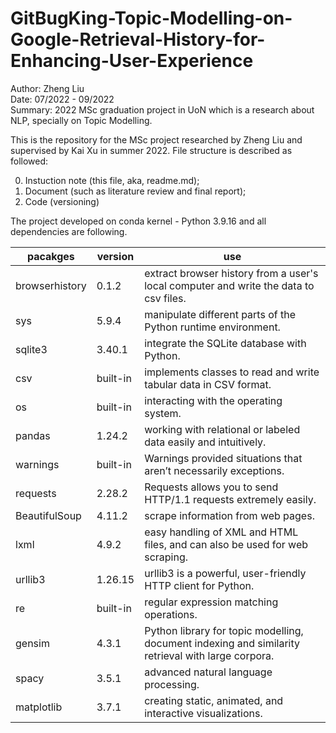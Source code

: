 # GitBugKing-Topic-Modelling-on-Google-Retrieval-History-for-Enhancing-User-Experience

Author: Zheng Liu  
Date: 07/2022 - 09/2022  
Summary: 2022 MSc graduation project in UoN which is a research about NLP, specially on Topic Modelling.

This is the repository for the MSc project researched by Zheng Liu and supervised by Kai Xu in summer 2022. File structure is described as followed:  

0. Instuction note (this file, aka, readme.md);  
1. Document (such as literature review and final report);  
2. Code (versioning)

The project developed on conda kernel - Python 3.9.16 and all dependencies are following.

|  pacakges   | version  | use |
|  ----  | ----  | ---- |
| browserhistory | 0.1.2 | extract browser history from a user's local computer and write the data to csv files. |
| sys | 5.9.4 | manipulate different parts of the Python runtime environment. |
| sqlite3 | 3.40.1 | integrate the SQLite database with Python. |
| csv | built-in | implements classes to read and write tabular data in CSV format. |
| os | built-in | interacting with the operating system. |
| pandas | 1.24.2 | working with relational or labeled data easily and intuitively. |
| warnings | built-in | Warnings provided situations that aren’t necessarily exceptions. |
| requests | 2.28.2 | Requests allows you to send HTTP/1.1 requests extremely easily. |
| BeautifulSoup | 4.11.2 | scrape information from web pages. |
| lxml | 4.9.2 | easy handling of XML and HTML files, and can also be used for web scraping. |
| urllib3 | 1.26.15 | urllib3 is a powerful, user-friendly HTTP client for Python. |
| re | built-in | regular expression matching operations. |
| gensim | 4.3.1 | Python library for topic modelling, document indexing and similarity retrieval with large corpora. |
| spacy | 3.5.1 | advanced natural language processing. |
| matplotlib | 3.7.1 | creating static, animated, and interactive visualizations. |

